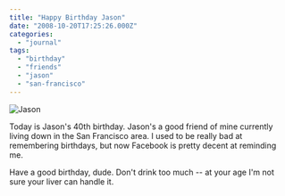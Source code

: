 ```yaml
---
title: "Happy Birthday Jason"
date: "2008-10-20T17:25:26.000Z"
categories: 
  - "journal"
tags: 
  - "birthday"
  - "friends"
  - "jason"
  - "san-francisco"
---
```


![Jason](http://farm1.static.flickr.com/228/492163330_26d693835c.jpg?v=0)

Today is Jason's 40th birthday. Jason's a good friend of mine currently living down in the San Francisco area. I used to be really bad at remembering birthdays, but now Facebook is pretty decent at reminding me.

Have a good birthday, dude. Don't drink too much -- at your age I'm not sure your liver can handle it.

